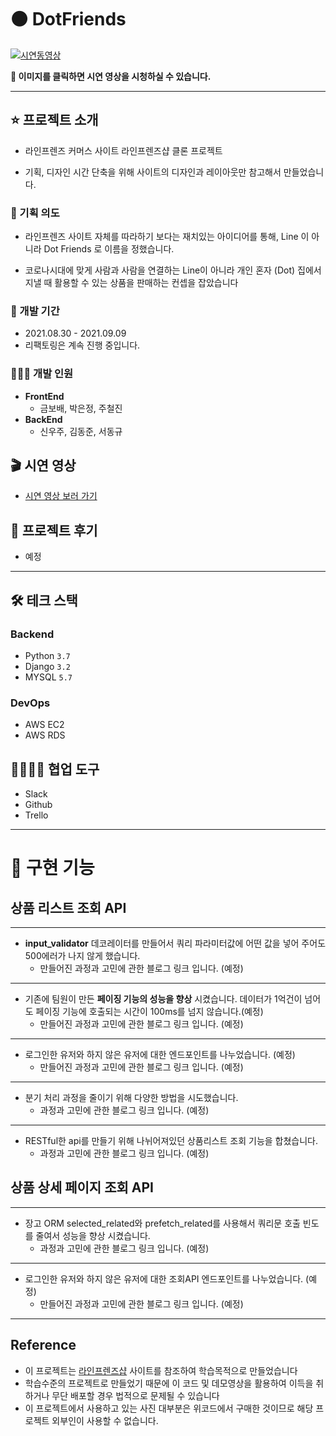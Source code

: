 # **⚫️ DotFriends**

[![시연동영상](https://images.velog.io/images/sdk1926/post/ed163123-f7c1-4f44-91ef-76fe807dbb82/%E1%84%89%E1%85%B3%E1%84%8F%E1%85%B3%E1%84%85%E1%85%B5%E1%86%AB%E1%84%89%E1%85%A3%E1%86%BA%202021-09-11%20%E1%84%8B%E1%85%A9%E1%84%92%E1%85%AE%2010.41.19.png)](https://youtu.be/T5bOgE7dzwk)

**🌄 이미지를 클릭하면 시연 영상을 시청하실 수 있습니다.**

---

## ⭐️ **프로젝트 소개**

- 라인프렌즈 커머스 사이트 라인프렌즈샵 클론 프로젝트

- 기획, 디자인 시간 단축을 위해 사이트의 디자인과 레이아웃만 참고해서 만들었습니다.

###  **🤔 기획 의도**

- 라인프렌즈 사이트 자체를 따라하기 보다는 재치있는 아이디어를 통해, Line 이 아니라 Dot Friends 로 이름을 정했습니다.

- 코로나시대에 맞게 사람과 사람을 연결하는 Line이 아니라 개인 혼자 (Dot) 집에서 지낼 때 활용할 수 있는 상품을 판매하는 컨셉을 잡았습니다

### **📆 개발 기간**

- 2021.08.30 - 2021.09.09
- 리팩토링은 계속 진행 중입니다. 

### **👨‍👩‍👦 개발 인원**

- **FrontEnd**
  - 금보배, 박은정, 주철진
- **BackEnd**
  - 신우주, 김동준, 서동규

## **🎬 시연 영상**
* [시연 영상 보러 가기](https://youtu.be/T5bOgE7dzwk)

## **📝 프로젝트 후기**
* 예정 
---
## 🛠 **테크 스택**

### **Backend**
* Python ```3.7```
* Django ```3.2```
* MYSQL ```5.7```

### **DevOps**
* AWS EC2
* AWS RDS

## **👩‍👩‍👧‍👦 협업 도구**

* Slack
* Github
* Trello

---
# **🚀 구현 기능**
## **상품 리스트 조회 API**
---
- **input_validator** 데코레이터를 만들어서 쿼리 파라미터값에 어떤 값을 넣어 주어도 500에러가 나지 않게 했습니다. 
  * 만들어진 과정과 고민에 관한 블로그 링크 입니다. (예정)
---
- 기존에 팀원이 만든 **페이징 기능의 성능을 향상** 시켰습니다. 데이터가 1억건이 넘어도 페이징 기능에 호출되는 시간이 100ms를 넘지 않습니다.(예정)
    - 만들어진 과정과 고민에 관한 블로그 링크 입니다. (예정)
---
- 로그인한 유저와 하지 않은 유저에 대한 엔드포인트를 나누었습니다. (예정)
  - 만들어진 과정과 고민에 관한 블로그 링크 입니다. (예정) 
---
- 분기 처리 과정을 줄이기 위해 다양한 방법을 시도했습니다.
  - 과정과 고민에 관한 블로그 링크 입니다. (예정) 
---
- RESTful한 api를 만들기 위해 나뉘어져있던 상품리스트 조회 기능을 합쳤습니다. 
  - 과정과 고민에 관한 블로그 링크 입니다. (예정) 

## **상품 상세 페이지 조회 API**
---
- 장고 ORM selected_related와 prefetch_related를 사용해서 쿼리문 호출 빈도를 줄여서 성능을 향상 시켰습니다. 
  - 과정과 고민에 관한 블로그 링크 입니다. (예정) 
---
- 로그인한 유저와 하지 않은 유저에 대한 조회API 엔드포인트를 나누었습니다. (예정)
  - 만들어진 과정과 고민에 관한 블로그 링크 입니다. (예정) 
---

## Reference

- 이 프로젝트는 [라인프렌즈샵](https://brand.naver.com/linefriends/?nt_source=emnet_google_sa&nt_medium=search&nt_detail=store&nt_keyword=%EB%9D%BC%EC%9D%B8%EC%8A%A4%ED%86%A0%EC%96%B4&gclid=CjwKCAjw4KyJBhAbEiwAaAQbE93SzYQM2APropv_Ed2sO5bOHfEYnNEbiFW2_WzL52GNw2gXiBwVtBoCZIQQAvD_BwE) 사이트를 참조하여 학습목적으로 만들었습니다
- 학습수준의 프로젝트로 만들었기 때문에 이 코드 및 데모영상을 활용하여 이득을 취하거나 무단 배포할 경우 법적으로 문제될 수 있습니다
- 이 프로젝트에서 사용하고 있는 사진 대부분은 위코드에서 구매한 것이므로 해당 프로젝트 외부인이 사용할 수 없습니다.